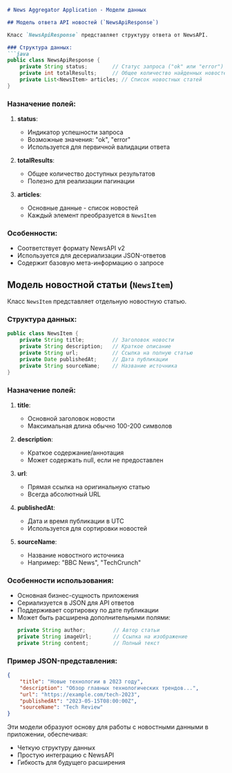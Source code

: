 ```markdown
# News Aggregator Application - Модели данных

## Модель ответа API новостей (`NewsApiResponse`)

Класс `NewsApiResponse` представляет структуру ответа от NewsAPI.

### Структура данных:
```java
public class NewsApiResponse {
    private String status;        // Статус запроса ("ok" или "error")
    private int totalResults;     // Общее количество найденных новостей
    private List<NewsItem> articles; // Список новостных статей
}
```

### Назначение полей:
1. **status**:
    - Индикатор успешности запроса
    - Возможные значения: "ok", "error"
    - Используется для первичной валидации ответа

2. **totalResults**:
    - Общее количество доступных результатов
    - Полезно для реализации пагинации

3. **articles**:
    - Основные данные - список новостей
    - Каждый элемент преобразуется в `NewsItem`

### Особенности:
- Соответствует формату NewsAPI v2
- Используется для десериализации JSON-ответов
- Содержит базовую мета-информацию о запросе

## Модель новостной статьи (`NewsItem`)

Класс `NewsItem` представляет отдельную новостную статью.

### Структура данных:
```java
public class NewsItem {
    private String title;         // Заголовок новости
    private String description;   // Краткое описание
    private String url;           // Ссылка на полную статью
    private Date publishedAt;     // Дата публикации
    private String sourceName;    // Название источника
}
```

### Назначение полей:
1. **title**:
    - Основной заголовок новости
    - Максимальная длина обычно 100-200 символов

2. **description**:
    - Краткое содержание/аннотация
    - Может содержать null, если не предоставлен

3. **url**:
    - Прямая ссылка на оригинальную статью
    - Всегда абсолютный URL

4. **publishedAt**:
    - Дата и время публикации в UTC
    - Используется для сортировки новостей

5. **sourceName**:
    - Название новостного источника
    - Например: "BBC News", "TechCrunch"

### Особенности использования:
- Основная бизнес-сущность приложения
- Сериализуется в JSON для API ответов
- Поддерживает сортировку по дате публикации
- Может быть расширена дополнительными полями:
  ```java
  private String author;         // Автор статьи
  private String imageUrl;       // Ссылка на изображение
  private String content;        // Полный текст
  ```

### Пример JSON-представления:
```json
{
    "title": "Новые технологии в 2023 году",
    "description": "Обзор главных технологических трендов...",
    "url": "https://example.com/tech-2023",
    "publishedAt": "2023-05-15T08:00:00Z",
    "sourceName": "Tech Review"
}
```

Эти модели образуют основу для работы с новостными данными в приложении, обеспечивая:
- Четкую структуру данных
- Простую интеграцию с NewsAPI
- Гибкость для будущего расширения
```